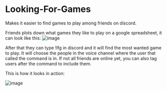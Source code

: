 # Looking-For-Games
Makes it easier to find games to play among friends on discord.

Friends plots down what games they like to play on a google spreadsheet, it can look like this:
![image](https://github.com/Haseid/Looking-For-Games/assets/13852904/9f731e3f-7a6d-40a5-9c00-3c7f9f92d0f3)

After that they can type !lfg in discord and it will find the most wanted game to play. It will choose the people in the voice channel where the user that called the command is in. If not all friends are online yet, you can also tag users after the command to include them.

This is how it looks in action:

![image](https://github.com/Haseid/Looking-For-Games/assets/13852904/11ea40e8-50be-4545-affe-505c2c7e3842)
